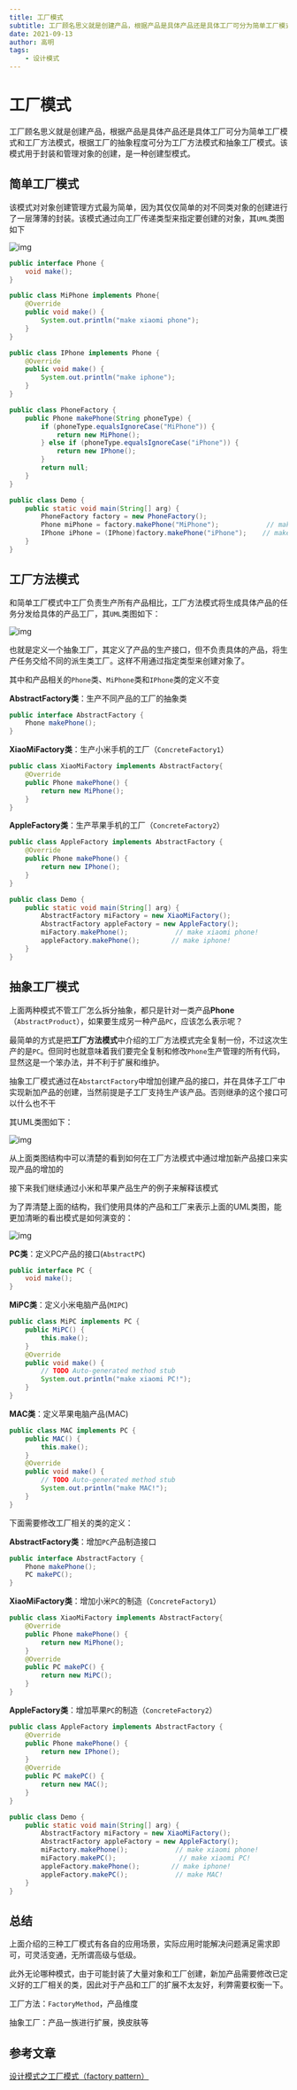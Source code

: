 ```yaml
---
title: 工厂模式
subtitle: 工厂顾名思义就是创建产品，根据产品是具体产品还是具体工厂可分为简单工厂模式和工厂方法模式，根据工厂的抽象程度可分为工厂方法模式和抽象工厂模式
date: 2021-09-13
author: 高明
tags:
	- 设计模式
---
```




# 工厂模式

工厂顾名思义就是创建产品，根据产品是具体产品还是具体工厂可分为简单工厂模式和工厂方法模式，根据工厂的抽象程度可分为工厂方法模式和抽象工厂模式。该模式用于封装和管理对象的创建，是一种创建型模式。

## 简单工厂模式

该模式对对象创建管理方式最为简单，因为其仅仅简单的对不同类对象的创建进行了一层薄薄的封装。该模式通过向工厂传递类型来指定要创建的对象，其`UML`类图如下

![img](工厂模式/1419489-20190628144601084-563759643.png)

```java
public interface Phone {
    void make();
}
```

```java
public class MiPhone implements Phone{
    @Override
    public void make() {
        System.out.println("make xiaomi phone");
    }
}
```

```java
public class IPhone implements Phone {
    @Override
    public void make() {
        System.out.println("make iphone");
    }
}
```

```java
public class PhoneFactory {
    public Phone makePhone(String phoneType) {
        if (phoneType.equalsIgnoreCase("MiPhone")) {
            return new MiPhone();
        } else if (phoneType.equalsIgnoreCase("iPhone")) {
            return new IPhone();
        }
        return null;
    }
}
```

```java
public class Demo {
    public static void main(String[] arg) {
        PhoneFactory factory = new PhoneFactory();
        Phone miPhone = factory.makePhone("MiPhone");            // make xiaomi phone!
        IPhone iPhone = (IPhone)factory.makePhone("iPhone");    // make iphone!
    }
}
```

## 工厂方法模式

和简单工厂模式中工厂负责生产所有产品相比，工厂方法模式将生成具体产品的任务分发给具体的产品工厂，其`UML`类图如下：

![img](工厂模式/1419489-20190628154133368-906051111.png)

也就是定义一个抽象工厂，其定义了产品的生产接口，但不负责具体的产品，将生产任务交给不同的派生类工厂。这样不用通过指定类型来创建对象了。

其中和产品相关的`Phone`类、`MiPhone`类和`IPhone`类的定义不变

**AbstractFactory类**：生产不同产品的工厂的抽象类

```java
public interface AbstractFactory {
    Phone makePhone();
}
```

**XiaoMiFactory类**：生产小米手机的工厂（`ConcreteFactory1`）

```java
public class XiaoMiFactory implements AbstractFactory{
    @Override
    public Phone makePhone() {
        return new MiPhone();
    }
}
```

**AppleFactory类**：生产苹果手机的工厂（`ConcreteFactory2`）

```java
public class AppleFactory implements AbstractFactory {
    @Override
    public Phone makePhone() {
        return new IPhone();
    }
}
```

```java
public class Demo {
    public static void main(String[] arg) {
        AbstractFactory miFactory = new XiaoMiFactory();
        AbstractFactory appleFactory = new AppleFactory();
        miFactory.makePhone();            // make xiaomi phone!
        appleFactory.makePhone();        // make iphone!
    }
}
```

## 抽象工厂模式

上面两种模式不管工厂怎么拆分抽象，都只是针对一类产品**Phone**（`AbstractProduct`），如果要生成另一种产品`PC`，应该怎么表示呢？

最简单的方式是把**工厂方法模式**中介绍的工厂方法模式完全复制一份，不过这次生产的是`PC`。但同时也就意味着我们要完全复制和修改`Phone`生产管理的所有代码，显然这是一个笨办法，并不利于扩展和维护。

抽象工厂模式通过在`AbstarctFactory`中增加创建产品的接口，并在具体子工厂中实现新加产品的创建，当然前提是子工厂支持生产该产品。否则继承的这个接口可以什么也不干

其UML类图如下：

![img](工厂模式/1419489-20190628170705865-1781414242.png)

从上面类图结构中可以清楚的看到如何在工厂方法模式中通过增加新产品接口来实现产品的增加的

接下来我们继续通过小米和苹果产品生产的例子来解释该模式

为了弄清楚上面的结构，我们使用具体的产品和工厂来表示上面的UML类图，能更加清晰的看出模式是如何演变的：

![img](工厂模式/1419489-20190628164001258-637961514.png)

**PC类**：定义PC产品的接口(`AbstractPC`)

```java
public interface PC {
    void make();
}
```

**MiPC类**：定义小米电脑产品(`MIPC`)

```java
public class MiPC implements PC {
    public MiPC() {
        this.make();
    }
    @Override
    public void make() {
        // TODO Auto-generated method stub
        System.out.println("make xiaomi PC!");
    }
}
```

**MAC类**：定义苹果电脑产品(MAC)

```java
public class MAC implements PC {
    public MAC() {
        this.make();
    }
    @Override
    public void make() {
        // TODO Auto-generated method stub
        System.out.println("make MAC!");
    }
}
```

下面需要修改工厂相关的类的定义：

**AbstractFactory类**：增加`PC`产品制造接口

```java
public interface AbstractFactory {
    Phone makePhone();
    PC makePC();
}
```

**XiaoMiFactory类**：增加小米`PC`的制造（`ConcreteFactory1`）

```java
public class XiaoMiFactory implements AbstractFactory{
    @Override
    public Phone makePhone() {
        return new MiPhone();
    }
    @Override
    public PC makePC() {
        return new MiPC();
    }
}
```

**AppleFactory类**：增加苹果`PC`的制造（`ConcreteFactory2`）

```java
public class AppleFactory implements AbstractFactory {
    @Override
    public Phone makePhone() {
        return new IPhone();
    }
    @Override
    public PC makePC() {
        return new MAC();
    }
}
```

```java
public class Demo {
    public static void main(String[] arg) {
        AbstractFactory miFactory = new XiaoMiFactory();
        AbstractFactory appleFactory = new AppleFactory();
        miFactory.makePhone();            // make xiaomi phone!
        miFactory.makePC();                // make xiaomi PC!
        appleFactory.makePhone();        // make iphone!
        appleFactory.makePC();            // make MAC!
    }
}
```

## 总结

上面介绍的三种工厂模式有各自的应用场景，实际应用时能解决问题满足需求即可，可灵活变通，无所谓高级与低级。

此外无论哪种模式，由于可能封装了大量对象和工厂创建，新加产品需要修改已定义好的工厂相关的类，因此对于产品和工厂的扩展不太友好，利弊需要权衡一下。

工厂方法：`FactoryMethod`，产品维度

抽象工厂：产品一族进行扩展，换皮肤等

## 参考文章

[设计模式之工厂模式（factory pattern）](https://www.cnblogs.com/yssjun/p/11102162.html)

